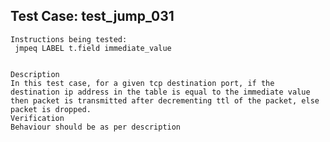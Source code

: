 Test Case: test_jump_031
-----------------------

    Instructions being tested:
	 jmpeq LABEL t.field immediate_value


	Description
	In this test case, for a given tcp destination port, if the destination ip address in the table is equal to the immediate value then packet is transmitted after decrementing ttl of the packet, else packet is dropped.
	Verification
	Behaviour should be as per description
